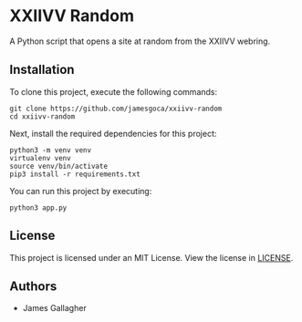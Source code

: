 # XXIIVV Random

A Python script that opens a site at random from the XXIIVV webring.

## Installation

To clone this project, execute the following commands:

```
git clone https://github.com/jamesgoca/xxiivv-random
cd xxiivv-random
```

Next, install the required dependencies for this project:

```
python3 -m venv venv
virtualenv venv
source venv/bin/activate
pip3 install -r requirements.txt
```

You can run this project by executing:

```
python3 app.py
```

## License

This project is licensed under an MIT License. View the license in [LICENSE](https://github.com/jamesgoca/xxiivv-random/blob/master/LICENSE).

## Authors

- James Gallagher
